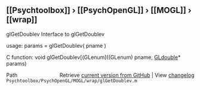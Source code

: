 ## [[Psychtoolbox]] &#8250; [[PsychOpenGL]] &#8250; [[MOGL]] &#8250; [[wrap]]

glGetDoublev  Interface to glGetDoublev  
  
usage:  params = glGetDoublev( pname )  
  
C function:  void glGetDoublev[(GLenum]((GLenum) pname, [GLdouble](GLdouble)\* params)  




<div class="code_header" style="text-align:right;">
  <span style="float:left;">Path&nbsp;&nbsp;</span> <span class="counter">Retrieve <a href=
  "https://raw.github.com/Psychtoolbox-3/Psychtoolbox-3/beta/Psychtoolbox/PsychOpenGL/MOGL/wrap/glGetDoublev.m">current version from GitHub</a> | View <a href=
  "https://github.com/Psychtoolbox-3/Psychtoolbox-3/commits/beta/Psychtoolbox/PsychOpenGL/MOGL/wrap/glGetDoublev.m">changelog</a></span>
</div>
<div class="code">
  <code>Psychtoolbox/PsychOpenGL/MOGL/wrap/glGetDoublev.m</code>
</div>

